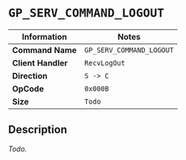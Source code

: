 # `GP_SERV_COMMAND_LOGOUT`

| Information               | Notes |
|---                        |---    |
| **Command Name**          | `GP_SERV_COMMAND_LOGOUT` |
| **Client Handler**        | `RecvLogOut` |
| **Direction**             | `S -> C` |
| **OpCode**                | `0x000B` |
| **Size**                  | `Todo` |

## Description

_Todo._
